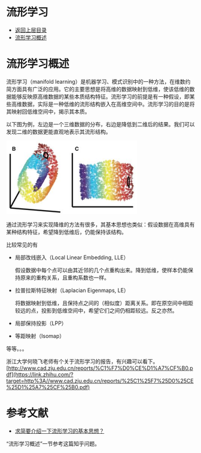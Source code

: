 # 流形学习

* [返回上层目录](dimensionality-reduction.md)
* [流形学习概述](#流形学习概述)



# 流形学习概述

流形学习（manifold learning）是机器学习、模式识别中的一种方法，在维数约简方面具有广泛的应用。它的主要思想是将高维的数据映射到低维，使该低维的数据能够反映原高维数据的某些本质结构特征。流形学习的前提是有一种假设，即某些高维数据，实际是一种低维的流形结构嵌入在高维空间中。流形学习的目的是将其映射回低维空间中，揭示其本质。

以下图为例，左边是一个三维数据的分布，右边是降低到二维后的结果。我们可以发现二维的数据更能直观地表示其流形结构。

![manifold-learning-3D-to-2D](pic/manifold-learning-3D-to-2D.jpg)

通过流形学习来实现降维的方法有很多，其基本思想也类似：假设数据在高维具有某种结构特征，希望降到低维后，仍能保持该结构。

比较常见的有

* 局部改线嵌入（Local Linear Embedding, LLE）

  假设数据中每个点可以由其近邻的几个点重构出来。降到低维，使样本仍能保持原来的重构关系，且重构系数也一样。

* 拉普拉斯特征映射（Laplacian Eigenmaps, LE）

  将数据映射到低维，且保持点之间的（相似度）距离关系。即在原空间中相距较远的点，投影到低维空间中，希望它们之间仍相距较远。反之亦然。

* 局部保持投影（LPP）

* 等距映射（Isomap）

等等。。。

浙江大学何晓飞老师有个关于流形学习的报告，有兴趣可以看下。
[http://www.cad.zju.edu.cn/reports/%C1%F7%D0%CE%D1%A7%CF%B0.pdf](https://link.zhihu.com/?target=http%3A//www.cad.zju.edu.cn/reports/%25C1%25F7%25D0%25CE%25D1%25A7%25CF%25B0.pdf)







# 参考文献

* [求简要介绍一下流形学习的基本思想？](https://www.zhihu.com/question/24015486)

“流形学习概述”一节参考这篇知乎问题。

